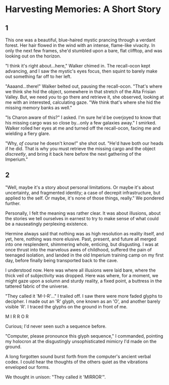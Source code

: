 # Harvesting Memories: A Short Story

## 1
This one was a beautiful, blue-haired mystic prancing through a verdant forest. Her hair flowed in the wind with an intense, flame-like vivacity. In only the next few frames, she'd stumbled upon a bare, flat clifftop, and was looking out on the horizon.

"I think it's right about...here," Walker chimed in. The recall-ocon kept advancing, and I saw the mystic's eyes focus, then squint to barely make out something far off to her left.

"Aaaand...there!" Walker belted out, pausing the recall-ocon. "That's where we think she hid the object, somewhere in that stretch of the Alta Frisian Valley. But, we need _you_ to go there and retrieve it, she observed, looking at me with an interested, calculating gaze. "We think that's where she hid the missing memory banks as well."

"Is Charon aware of this?" I asked. I'm sure he'd be overjoyed to know that his missing cargo was so close by...only a few galaxies away." I smirked. Walker rolled her eyes at me and turned off the recall-ocon, facing me and wielding a fiery glare.

"Why, _of course_ he doesn't know!" she shot out. "He'd have both our heads if he did. That is why you must retrieve the missing cargo and the object _discreetly_, and bring it back here before the next gathering of the Imperium."

## 2
"Well, maybe it's a story about personal limitations. Or maybe it's about uncertainty, and fragmented identity; a case of decrepit infrastructure, but applied to the self. Or maybe, it's none of those things, really." We pondered further.

Personally, I felt the meaning was rather clear. It was about illusions, about the stories we tell ourselves in earnest to try to make sense of what could be a nauseatingly perplexing existence.

Hermine always said that nothing was as high resolution as reality itself, and yet, here, nothing was more elusive. Past, present, and future all merged into one resplendent, shimmering whole, enticing, but disgusting. I was at once thrust into the marvelous awes of childhood, suffered the pain of teenaged isolation, and landed in the old Imperium training camp on my first day, before finally being transported back to the cave.

I understood now. Here was where all illusions were laid bare, where the thick veil of subjectivity was dropped. Here was where, for a moment, we might gaze upon a solumn and sturdy reality, a fixed point, a buttress in the tattered fabric of the universe.

"They called it 'M-I-R'..." I trailed off. I saw there were more faded glyphs to decipher. I made out an 'R' glyph, one known as an 'O', and another barely visible 'R'. I traced the glyphs on the ground in front of me.

M I R R O R

Curious; I'd never seen such a sequence before. 

"Computer, please pronounce this glyph sequence," I commanded, pointing my holocron at the disgustingly unsophisticated mimicry I'd made on the ground.

A long forgotten sound burst forth from the computer's ancient verbal codex. I could hear the thoughts of the others quiet as the vibrations enveloped our forms.

We thought in unison: "They called it 'MIRROR'".